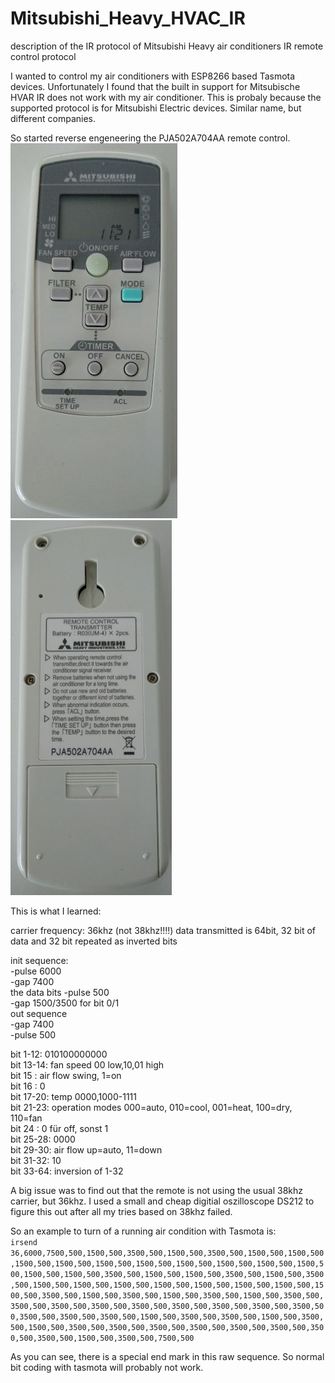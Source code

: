 # Mitsubishi_Heavy_HVAC_IR
description of the IR protocol of Mitsubishi Heavy air conditioners IR remote control protocol

I wanted to control my air conditioners with ESP8266 based Tasmota devices. Unfortunately I found that the built in support for Mitsubische HVAR IR does not work with my air conditioner. This is probaly because the supported protocol is for Mitsubishi Electric devices. Similar name, but different companies. 

So started reverse engeneering the PJA502A704AA remote control.<br/> 
![front picture](https://github.com/joedirium/Mitsubishi_Heavy_HVAC_IR/blob/master/Mitsubishi_remote_PJA502A704AA_front.jpg)
![back picture](https://github.com/joedirium/Mitsubishi_Heavy_HVAC_IR/blob/master/Mitsubishi_remote_PJA502A704AA_back.jpg)

This is what I learned:<br/>

carrier frequency: 36khz (not 38khz!!!!)
data transmitted is 64bit, 32 bit of data and 32 bit repeated as inverted bits

init sequence:<br/>
-pulse 6000<br/>
-gap 7400<br/>
the data bits
-pulse 500<br/>
-gap 1500/3500 for bit 0/1<br/>
out sequence<br/>
-gap 7400<br/>
-pulse 500<br/>

bit  1-12: 010100000000<br/>
bit 13-14: fan speed 00 low,10,01 high<br/>
bit 15   : air flow swing, 1=on<br/>
bit 16   : 0<br/>
bit 17-20: temp 0000,1000-1111<br/>
bit 21-23: operation modes 000=auto, 010=cool, 001=heat, 100=dry, 110=fan<br/>
bit 24   : 0 für off, sonst 1<br/>
bit 25-28: 0000<br/>
bit 29-30: air flow up=auto, 11=down<br/>
bit 31-32: 10<br/>
bit 33-64: inversion of 1-32<br/>

A big issue was to find out that the remote is not using the usual 38khz carrier, but 36khz. I used a small and cheap digitial oszilloscope DS212 to figure this out after all my tries based on 38khz failed. 

So an example to turn of a running air condition with Tasmota is:<br/> 
```irsend 36,6000,7500,500,1500,500,3500,500,1500,500,3500,500,1500,500,1500,500,1500,500,1500,500,1500,500,1500,500,1500,500,1500,500,1500,500,1500,500,1500,500,1500,500,3500,500,1500,500,1500,500,3500,500,1500,500,3500,500,1500,500,1500,500,1500,500,1500,500,1500,500,1500,500,1500,500,1500,500,3500,500,1500,500,3500,500,1500,500,3500,500,1500,500,3500,500,3500,500,3500,500,3500,500,3500,500,3500,500,3500,500,3500,500,3500,500,3500,500,3500,500,3500,500,1500,500,3500,500,3500,500,1500,500,3500,500,1500,500,3500,500,3500,500,3500,500,3500,500,3500,500,3500,500,3500,500,3500,500,1500,500,3500,500,7500,500```

As you can see, there is a special end mark in this raw sequence. So normal bit coding with tasmota will probably not work.
